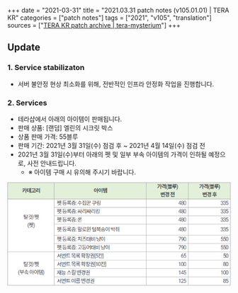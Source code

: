+++
date = "2021-03-31"
title = "2021.03.31 patch notes (v105.01.01) | TERA KR"
categories = ["patch notes"]
tags = ["2021", "v105", "translation"]
sources = ["[TERA KR patch archive | tera-mysterium](/ko/patch/2021/v105-01-01)"]
+++

[1]: /images/patch/v105-01-01_01.png

## Update

### **1.** Service stabilizaton
- 서버 불안정 현상 최소화를 위해, 전반적인 인프라 안정화 작업을 진행합니다.

### **2.** Services
-  테라샵에서 아래의 아이템이 판매됩니다.
  - 판매 상품: [랜덤] 엘린의 시크릿 박스
  - 상품 판매 가격: 55블루
  - 판매 기간: 2021년 3월 31일(수) 점검 후 ~ 2021년 4월 14일(수) 점검 전
- 2021년 3월 31일(수)부터 아래의 펫 및 일부 부속 아이템의 가격이 인하될 예정으로, 사전 안내드립니다.
  - ※ 아이템 구매 시 유의해 주시기 바랍니다.

![1]
